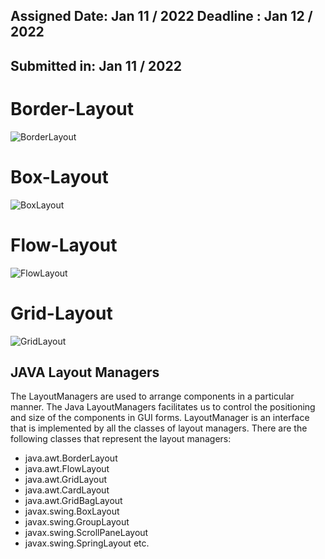 ## Assigned Date: Jan 11 / 2022 Deadline : Jan  12 / 2022
## Submitted in: Jan 11 / 2022 

# Border-Layout
![BorderLayout](https://github.com/Abhishek-Adhikari/Java/tree/master/Assignments/Assignment-6(Layout-Manager-Calculator)/output/borderLayout.png)

# Box-Layout
![BoxLayout](https://github.com/Abhishek-Adhikari/Java/tree/master/Assignments/Assignment-6(Layout-Manager-Calculator)/output/BoxLayout.png)

# Flow-Layout
![FlowLayout](https://github.com/Abhishek-Adhikari/Java/tree/master/Assignments/Assignment-6(Layout-Manager-Calculator)/output/FlowLayout.png)

# Grid-Layout
![GridLayout](https://github.com/Abhishek-Adhikari/Java/tree/master/Assignments/Assignment-6(Layout-Manager-Calculator)/output/GridLayout.png)

## JAVA Layout Managers
The LayoutManagers are used to arrange components in a particular manner. The Java LayoutManagers facilitates us to control the positioning and size of the components in GUI forms. LayoutManager is an interface that is implemented by all the classes of layout managers. There are the following classes that represent the layout managers:

- java.awt.BorderLayout
- java.awt.FlowLayout
- java.awt.GridLayout
- java.awt.CardLayout
- java.awt.GridBagLayout
- javax.swing.BoxLayout
- javax.swing.GroupLayout
- javax.swing.ScrollPaneLayout
- javax.swing.SpringLayout etc.